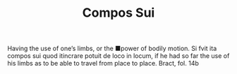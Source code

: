 ---
title: Compos Sui
letter: C
permalink: "/definitions/bld-compos-sui.html"
body: Having the use of one’s limbs, or the ■power of bodily motion. Si fvit ita compos
  sui quod itincrare potuit de loco in locum, if he had so far the use of his limbs
  as to be able to travel from place to place. Bract, fol. 14b
published_at: '2018-07-07'
source: Black's Law Dictionary 2nd Ed (1910)
layout: post
---